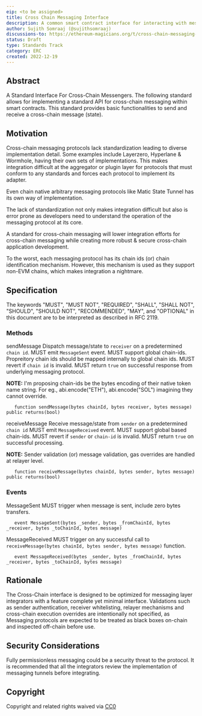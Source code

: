 ```yaml
---
eip: <to be assigned>
title: Cross Chain Messaging Interface
description: A common smart contract interface for interacting with messaging protocols.
author: Sujith Somraaj (@sujithsomraaj)
discussions-to: https://ethereum-magicians.org/t/cross-chain-messaging-standard/12197,https://ethresear.ch/t/standardisation-of-cross-chain-messaging-interface/13770
status: Draft
type: Standards Track
category: ERC
created: 2022-12-19
---
```


## Abstract
A Standard Interface For Cross-Chain Messengers. The following standard allows for implementing a standard API for cross-chain messaging within smart contracts. This standard provides basic functionalities to send and receive a cross-chain message (state).

## Motivation
Cross-chain messaging protocols lack standardization leading to diverse implementation detail. Some examples include Layerzero, Hyperlane & Wormhole, having their own sets of implementations. This makes integration difficult at the aggregator or plugin layer for protocols that must conform to any standards and forces each protocol to implement its adapter.

Even chain native arbitrary messaging protocols like Matic State Tunnel has its own way of implementation.

The lack of standardization not only makes integration difficult but also is error prone as developers need to understand the operation of the messaging protocol at its core.

A standard for cross-chain messaging will lower integration efforts for cross-chain messaging while creating more robust & secure cross-chain application development.

To the worst, each messaging protocol has its chain ids (or) chain identification mechanism. However, this mechanism is used as they support non-EVM chains, which makes integration a nightmare.

## Specification
The keywords "MUST", "MUST NOT", "REQUIRED", "SHALL", "SHALL NOT", "SHOULD", "SHOULD NOT", "RECOMMENDED", "MAY", and "OPTIONAL" in this document are to be interpreted as described in RFC 2119.

### Methods

sendMessage
Dispatch message/state to `receiver` on a predetermined `chain id`.
MUST emit `MessageSent` event.
MUST support global chain-ids. Propreitory chain ids should be mapped internally to global chain ids.
MUST revert if `chain id` is invalid.
MUST return `true` on successful response from underlying messaging protocol.

**NOTE:** I'm proposing chain-ids be the bytes encoding of their native token name string. For eg., abi.encode("ETH"), abi.encode("SOL") imagining they cannot override.
       
       function sendMessage(bytes chainId, bytes receiver, bytes message) public returns(bool)

receiveMessage
Receive message/state from `sender` on a predetermined `chain id`
MUST emit `MessageReceived` event.
MUST support global based chain-ids.
MUST revert if `sender` or `chain-id` is invalid.
MUST return `true` on successful processing.

**NOTE:** Sender validation (or) message validation, gas overrides are handled at relayer level.

       function receiveMessage(bytes chainId, bytes sender, bytes message) public returns(bool)

### Events
MessageSent
MUST trigger when message is sent, include zero bytes transfers.
       
       event MessageSent(bytes _sender, bytes _fromChainId, bytes _receiver, bytes _toChainId, bytes message)

MessageReceived
MUST trigger on any successful call to `receiveMessage(bytes chainId, bytes sender, bytes message)` function. 
       
       event MessageReceived(bytes _sender, bytes _fromChainId, bytes _receiver, bytes _toChainId, bytes message)

## Rationale
The Cross-Chain interface is designed to be optimized for messaging layer integrators with a feature complete yet minimal interface. Validations such as sender authentication, receiver whitelisting, relayer mechanisms and cross-chain execution overrides are intentionally not specified, as Messaging protocols are expected to be treated as black boxes on-chain and inspected off-chain before use.

## Security Considerations
Fully permissionless messaging could be a security threat to the protocol. It is recommended that all the integrators review the implementation of messaging tunnels before integrating.

## Copyright
Copyright and related rights waived via [CC0](https://eips.ethereum.org/LICENSE)
